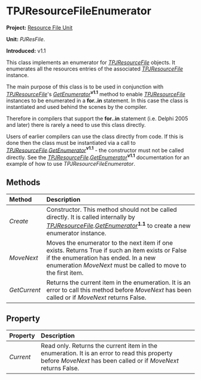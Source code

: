 <a href='Hidden comment: 
$Rev$
$Date$
'></a>

# TPJResourceFileEnumerator #

**Project:** [Resource File Unit](ResFileUnit.md)

**Unit:** _PJResFile_.

**Introduced:** v1.1

This class implements an enumerator for _[TPJResourceFile](TPJResourceFile.md)_ objects. It enumerates all the resources entries of the associated _[TPJResourceFile](TPJResourceFile.md)_ instance.

The main purpose of this class is to be used in conjunction with _[TPJResourceFile](TPJResourceFile.md)_'s _[GetEnumerator](TPJResourceFileGetEnumerator.md)_**<sup>v1.1</sup>** method to enable _[TPJResourceFile](TPJResourceFile.md)_ instances to be enumerated in a **for..in** statement. In this case the class is instantiated and used behind the scenes by the compiler.

Therefore in compilers that support the **for..in** statement (i.e. Delphi 2005 and later) there is rarely a need to use this class directly.

Users of earlier compilers can use the class directly from code. If this is done then the class must be instantiated via a call to _[TPJResourceFile](TPJResourceFile.md).[GetEnumerator](TPJResourceFileGetEnumerator.md)_**<sup>v1.1</sup>** - the constructor must not be called directly. See the _[TPJResourceFile](TPJResourceFile.md).[GetEnumerator](TPJResourceFileGetEnumerator.md)_**<sup>v1.1</sup>** documentation for an example of how to use _TPJResourceFileEnumerator_.

## Methods ##

| **Method** | **Description** |
|:-----------|:----------------|
| _Create_ | Constructor. This method should not be called directly. It is called internally by _[TPJResourceFile](TPJResourceFile.md).[GetEnumerator](TPJResourceFileGetEnumerator.md)_**<sup>1.1</sup>** to create a new enumerator instance. |
| _MoveNext_ | Moves the enumerator to the next item if one exists. Returns True if such an item exists or False if the enumeration has ended. In a new enumeration _MoveNext_ must be called to move to the first item. |
| _GetCurrent_ | Returns the current item in the enumeration. It is an error to call this method before _MoveNext_ has been called or if _MoveNext_ returns False. |

## Property ##

| **Property** | **Description** |
|:-------------|:----------------|
| _Current_ | Read only. Returns the current item in the enumeration. It is an error to read this property before _MoveNext_ has been called or if _MoveNext_ returns False. |